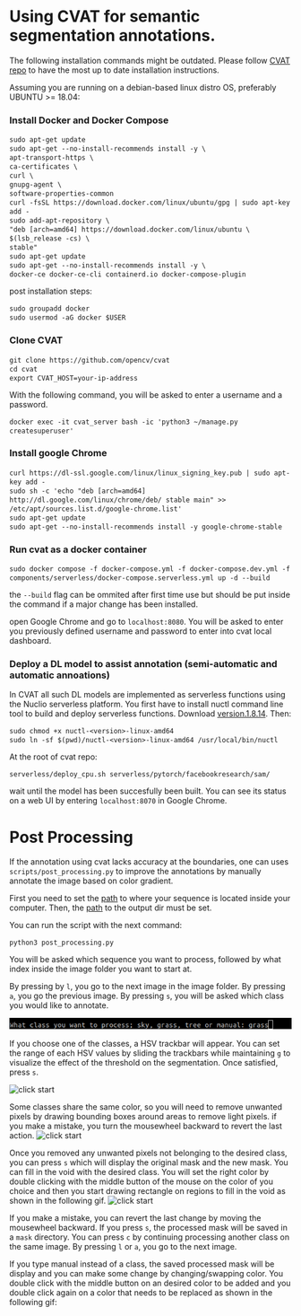# Using CVAT for semantic segmentation annotations.
The following installation commands might be outdated. Please follow [CVAT repo](https://github.com/opencv/cvat) to have the most up to date installation instructions.

Assuming you are running on a debian-based linux distro OS, preferably UBUNTU >= 18.04:
### Install Docker and Docker Compose

```
sudo apt-get update
sudo apt-get --no-install-recommends install -y \
apt-transport-https \
ca-certificates \
curl \
gnupg-agent \
software-properties-common
curl -fsSL https://download.docker.com/linux/ubuntu/gpg | sudo apt-key add -
sudo add-apt-repository \
"deb [arch=amd64] https://download.docker.com/linux/ubuntu \
$(lsb_release -cs) \
stable"
sudo apt-get update
sudo apt-get --no-install-recommends install -y \
docker-ce docker-ce-cli containerd.io docker-compose-plugin
```

post installation steps:

```
sudo groupadd docker
sudo usermod -aG docker $USER
```

### Clone CVAT

```
git clone https://github.com/opencv/cvat
cd cvat
export CVAT_HOST=your-ip-address
```
With the following command, you will be asked to enter a username and a password.
```
docker exec -it cvat_server bash -ic 'python3 ~/manage.py createsuperuser'
```


### Install google Chrome 

```
curl https://dl-ssl.google.com/linux/linux_signing_key.pub | sudo apt-key add -
sudo sh -c 'echo "deb [arch=amd64] http://dl.google.com/linux/chrome/deb/ stable main" >> /etc/apt/sources.list.d/google-chrome.list'
sudo apt-get update
sudo apt-get --no-install-recommends install -y google-chrome-stable
```

### Run cvat as a docker container

```
sudo docker compose -f docker-compose.yml -f docker-compose.dev.yml -f components/serverless/docker-compose.serverless.yml up -d --build
```
the `--build` flag can be ommited after first time use but should be put inside the command if a major change has been installed.

open Google Chrome and go to `localhost:8080`. You will be asked to enter you previously defined username and password to enter into cvat local dashboard.


### Deploy a DL model to assist annotation (semi-automatic and automatic annoations)

In CVAT all such DL models are implemented as serverless functions using the Nuclio serverless platform. 
You first have to install nuctl command line tool to build and deploy serverless functions.
Download [version.1.8.14](https://github.com/nuclio/nuclio/releases/tag/1.8.14). 
Then:

```
sudo chmod +x nuctl-<version>-linux-amd64
sudo ln -sf $(pwd)/nuctl-<version>-linux-amd64 /usr/local/bin/nuctl
```

At the root of cvat repo:

```
serverless/deploy_cpu.sh serverless/pytorch/facebookresearch/sam/
```

wait until the model has been succesfully been built. You can see its status on a web UI by entering `localhost:8070` in Google Chrome.

# Post Processing 

If the annotation using cvat lacks accuracy at the boundaries, one can uses `scripts/post_processing.py` to improve the annotations by manually annotate the image based on color gradient.

First you need to set the [path](https://github.com/yohanlegars/Semantic_Segmentation_Annotations/blob/aca908de43a993e2b3cef4f98b025d18df086ee4/scripts/post_processing.py#L11) to where your sequence is located inside your computer. Then, the [path](https://github.com/yohanlegars/Semantic_Segmentation_Annotations/blob/fa829a30d07ce968f5400454401d1bad18979045/scripts/post_processing.py#L442) to the output dir must be set.

You can run the script with the next command:
 ```
 python3 post_processing.py
 ```

 You will be asked which sequence you want to process, followed by what index inside the image folder you want to start at.

 By pressing by `l`, you go to the next image in the image folder. 
 By pressing `a`, you go the previous image.
 By pressing `s`, you will be asked which class you would like to annotate. 

![click start](images/terminal1.png)

If you choose one of the classes, a HSV trackbar will appear. You can set the range of each HSV values by sliding the trackbars while maintaining `g` to visualize the effect of the threshold on the segmentation. Once satisfied, press `s`.

![click start](images/terminal2.gif)


Some classes share the same color, so you will need to remove unwanted pixels by drawing bounding boxes around areas to remove light pixels.
if you make a mistake, you turn the mousewheel backward to revert the last action.
![click start](images/terminal3.gif)

Once you removed any unwanted pixels not belonging to the desired class, you can press `s` which will display the original mask and the new mask.
You can fill in the void with the desired class. You will set the right color by double clicking with the middle button of the mouse on the color of you choice and then you start drawing rectangle on regions to fill in the void as shown in the following gif.
![click start](images/terminal4.gif)

If you make a mistake, you can revert the last change by moving the mousewheel backward. 
If you press `s`, the processed mask will be saved in a `mask` directory. You can press `c` by continuing processing another class on the same image.
By pressing `l` or `a`, you go to the next image. 

If you type manual instead of a class, the saved processed mask will be display and you can make some change by changing/swapping color. You double click with the middle button on an desired color to be added and you double click again on a color that needs to be replaced as shown in the following gif:

